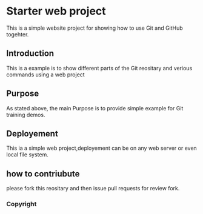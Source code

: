 # Starter web project
This is a simple website project for showing how to use Git and GitHub togehter.
## Introduction
This is a example is to show different parts of the Git
reositary and verious commands using a web project
## Purpose
As stated above, the main Purpose is to provide
simple example for Git training demos.
## Deployement
This ia a simple web project,deployement can be
on any web server or even local file system.
## how to contriubute
 please fork this reositary and then issue pull requests for review fork.

### Copyright
